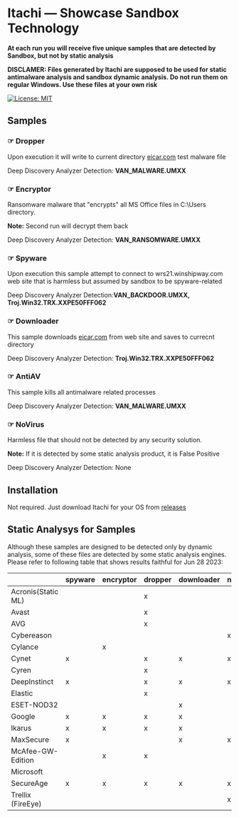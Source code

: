 # Itachi &mdash; Showcase Sandbox Technology

**At each run you will receive five unique samples that are detected by Sandbox, but not by static analysis**

**DISCLAMER: Files generated by Itachi are supposed to be used for static antimalware analysis and sandbox dynamic analysis. Do not run them on regular Windows. Use these files at your own risk**

[![License: MIT](https://img.shields.io/badge/License-MIT-yellow.svg)](https://opensource.org/licenses/MIT)

## Samples

### &#x261E; Dropper

Upon execution it will write to current directory [eicar.com](https://www.eicar.com/download-anti-malware-testfile/) test malware file

Deep Discovery Analyzer Detection: **VAN_MALWARE.UMXX**

### &#x261E; Encryptor

Ransomware malware that "encrypts" all MS Office files in C:\Users directory.

**Note:** Second run will decrypt them back

Deep Discovery Analyzer Detection: **VAN_RANSOMWARE.UMXX**

### &#x261E; Spyware

Upon execution this sample attempt to connect to wrs21.winshipway.com web site that is harmless but assumed by sandbox to be spyware-related

Deep Discovery Analyzer Detection:**VAN_BACKDOOR.UMXX, Troj.Win32.TRX.XXPE50FFF062**

### &#x261E; Downloader

This sample downloads [eicar.com](https://www.eicar.com/download-anti-malware-testfile/) from web site and saves to currecnt directory

Deep Discovery Analyzer Detection: **Troj.Win32.TRX.XXPE50FFF062**

### &#x261E; AntiAV

This sample kills all antimalware related processes

Deep Discovery Analyzer Detection: **VAN_MALWARE.UMXX**

### &#x261E; NoVirus

Harmless file that should not be detected by any security solution.

**Note:** If it is detected by some static analysis product, it is False Positive

Deep Discovery Analyzer Detection: None

## Installation
Not required. Just download Itachi for your OS from [releases](https://github.com/mpkondrashin/itachi/releases) 

## Static Analysys for Samples

Although these samples are designed to be detected only by dynamic analysis, some of these files are detected by some static analysis engines. Please refer to following table that shows results faithful for Jun 28 2023:

|                   | spyware | encryptor | dropper | downloader | novirus | antiav | 
| ----------------- | ------- | --------- | ------- | ---------- | ------- | ------ | 
| Acronis(Static ML)|         |           | x       |            |         |        | 
| Avast             |         |           | x       |            |         |        | 
| AVG               |         |           | x       |            |         |        | 
| Cybereason        |         |           |         |            | x       |        | 
| Cylance           |         | x         |         |            |         |        | 
| Cynet             | x       |           | x       | x          | x       | x      | 
| Cyren             |         |           | x       |            |         |        | 
| DeepInstinct      | x       |           | x       | x          | x       | x      | 
| Elastic           |         |           | x       |            |         |        |
| ESET-NOD32        |         |           |         | x          |         |        |
| Google            | x       | x         | x       | x          |         |        | 
| Ikarus            | x       | x         | x       | x          |         |        | 
| MaxSecure         | x       |           |         | x          | x       | x      |
| McAfee-GW-Edition |         | x         | x       |            |         | x      |
| Microsoft         |         |           |         |            |         |        |        
| SecureAge         | x       | x         | x       | x          | x       | x      |
| Trellix (FireEye) |         |           |         |            | x       |        |
